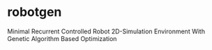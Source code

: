 # robotgen
Minimal Recurrent Controlled Robot 2D-Simulation Environment With Genetic Algorithm Based Optimization
